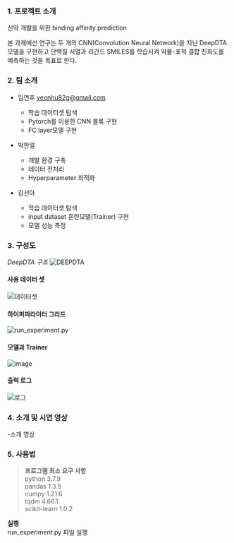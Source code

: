 ### 1. 프로젝트 소개

신약 개발을 위한 binding affinity prediction

본 과제에선 연구는 두 개의 CNN(Convolution Neural Network)을 지닌 DeepDTA 모델을 구현하고 단백질 서열과 리간드 SMILES를 학습시켜 약물-표적 결합 친화도를 예측하는 것을 목표로 한다.

### 2. 팀 소개

- 임연후 yeonhu82g@gmail.com

  - 학습 데이터셋 탐색
  - Pytorch를 이용한 CNN 블록 구현
  - FC layer모델 구현

- 박한얼

  - 개발 환경 구축
  - 데이터 전처리
  - Hyperparameter 최적화

- 김선아
  - 학습 데이터셋 탐색
  - input dataset 훈련모델(Trainer) 구현
  - 모델 성능 측정

### 3. 구성도

_DeepDTA 구조_
![DEEPDTA](https://github.com/pnucse-capstone/Capstone-Template-2023/assets/71930280/a31731d5-aefa-4610-ad17-d290303e4ca3)

#### 사용 데이터 셋

![데이터셋](https://github.com/pnucse-capstone/Capstone-Template-2023/assets/71930280/b645ef67-3e41-48cf-9f0d-d4a8191ef855)

#### 하이퍼파라이터 그리드

![run_experiment.py](https://github.com/pnucse-capstone/Capstone-Template-2023/assets/71930280/e9307622-e377-46be-b9e0-7e7af6d2d963)

#### 모델과 Trainer

![image](https://github.com/pnucse-capstone/Capstone-Template-2023/assets/71930280/f2e31e44-dd2a-4a76-8070-6ac41617bf26)

#### 출력 로그

![로그](https://github.com/pnucse-capstone/Capstone-Template-2023/assets/71930280/5c261976-8160-4e4d-a2d6-9f7f1b35687b)

### 4. 소개 및 시연 영상

-소개 영상

### 5. 사용법

> **프로그램 최소 요구 사항**  
> python 3.7.9  
> pandas 1.3.5  
> numpy 1.21.6  
> tqdm 4.66.1  
> scikit-learn 1.0.2

**실행**  
run_experiment.py 파일 실행

